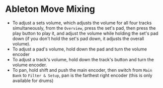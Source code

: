 # Ableton Move Mixing

- To adjust a sets volume, which adjusts the volume for all four tracks simultaneously, from the `Overview`, press the set's pad, then press the play button to play it, and adjust the volume while holding the set's pad down (if you don't hold the set's pad down, it adjusts the overall volume).
- To adjust a pad's volume, hold down the pad and turn the volume encoder
- To adjust a track's volume, hold down the track's button and turn the volume encoder.
- To pan, hold shift and push the main encoder, then switch from `Main Bank` to `Filter & Setup`, pan is the farthest right encoder (this is only available for drums)
